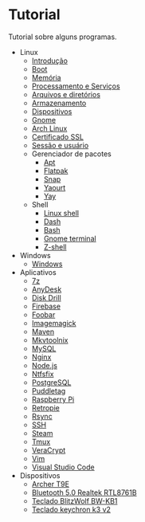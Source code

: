# Tutorial

Tutorial sobre alguns programas.

- Linux
    - [Introdução](docs/linux/introducao.md)
    - [Boot](docs/linux/boot.md)
    - [Memória](docs/linux/memoria.md)
    - [Processamento e Serviços](docs/linux/processamento-e-servicos.md)
    - [Arquivos e diretórios](docs/linux/arquivos-e-diretorios.md)
    - [Armazenamento](docs/linux/armazenamento.md)
    - [Dispositivos](docs/linux/dispositivos.md)
    - [Gnome](docs/linux/gnome.md)
    - [Arch Linux](docs/linux/arch-linux.md)
    - [Certificado SSL](docs/linux/certificado-ssl.md)
    - [Sessão e usuário](docs/linux/sessao-e-usuario.md)
    - Gerenciador de pacotes
        - [Apt](docs/linux/gerenciador-pacotes/apt.md)
        - [Flatpak](docs/linux/gerenciador-pacotes/flatpak.md)
        - [Snap](docs/linux/gerenciador-pacotes/snap.md)
        - [Yaourt](docs/linux/gerenciador-pacotes/yaourt.md)
        - [Yay](docs/linux/gerenciador-pacotes/yay.md)
    - Shell
        - [Linux shell](docs/linux/shell/linux-shell.md)
        - [Dash](docs/linux/shell/dash.md)
        - [Bash](docs/linux/shell/bash.md)
        - [Gnome terminal](docs/linux/shell/gnome-terminal.md)
        - [Z-shell](docs/linux/shell/zsh.md)
- Windows
    - [Windows](docs/windows/windows.md)
- Aplicativos
    - [7z](docs/7z.md)
    - [AnyDesk](docs/anydesk.md)
    - [Disk Drill](docs/disk-drill.md)
    - [Firebase](docs/firebase.md)
    - [Foobar](docs/foobar.md)
    - [Imagemagick](docs/imagemagick.md)
    - [Maven](docs/maven.md)
    - [Mkvtoolnix](docs/mkvtoolnix.md)
    - [MySQL](docs/mysql.md)
    - [Nginx](docs/nginx.md)
    - [Node.js](docs/nodejs.md)
    - [Ntfsfix](docs/ntfsfix.md)
    - [PostgreSQL](docs/postgresql.md)
    - [Puddletag](docs/puddletag.md)
    - [Raspberry Pi](docs/raspberry.md)
    - [Retropie](docs/retropie.md)
    - [Rsync](docs/rsync.md)
    - [SSH](docs/ssh.md)
    - [Steam](docs/steam.md)
    - [Tmux](docs/tmux.md)
    - [VeraCrypt](docs/veracrypt.md)
    - [Vim](docs/vim.md)
    - [Visual Studio Code](docs/visual-studio-code.md)
- Dispositivos
    - [Archer T9E](docs/dispositivos/archer-t9e.md)
    - [Bluetooth 5.0 Realtek RTL8761B](docs/dispositivos/bluetooth-realtek-rtl8761b.md)
    - [Teclado BlitzWolf BW-KB1](docs/dispositivos/teclado-blitz-wolf-bw-kb1.md)
    - [Teclado keychron k3 v2](docs/dispositivos/teclado-keychron-k3-v2.md)

